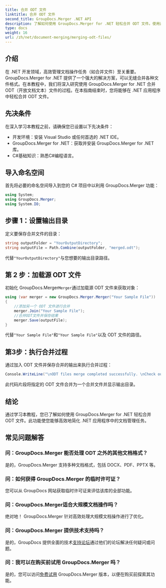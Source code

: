 ```yaml
---
title: 合并 ODT 文件
linktitle: 合并 ODT 文件
second_title: GroupDocs.Merger .NET API
description: 了解如何使用 GroupDocs.Merger for .NET 轻松合并 ODT 文件。使用这个强大的库增强您的文档管理能力。
type: docs
weight: 16
url: /zh/net/document-merging/merging-odt-files/
---
```

## 介绍
在 .NET 开发领域，高效管理文档操作任务（如合并文件）至关重要。GroupDocs.Merger for .NET 提供了一个强大的解决方案，可以无缝合并各种文件格式。在本教程中，我们将深入研究使用 GroupDocs.Merger for .NET 合并 ODT（开放文档文本）文件的过程。在本指南结束时，您将能够在 .NET 应用程序中轻松合并 ODT 文件。
## 先决条件
在深入学习本教程之前，请确保您已设置以下先决条件：
- 开发环境：安装 Visual Studio 或任何首选的 .NET IDE。
- GroupDocs.Merger for .NET：获取并安装 GroupDocs.Merger for .NET 库。
- C#基础知识：熟悉C#编程语言。

## 导入命名空间
首先将必要的命名空间导入到您的 C# 项目中以利用 GroupDocs.Merger 功能：
```csharp
using System; 
using GroupDocs.Merger;
using System.IO;
```
## 步骤 1：设置输出目录
定义要保存合并文件的目录：
```csharp
string outputFolder = "YourOutputDirectory";
string outputFile = Path.Combine(outputFolder, "merged.odt");
```
代替`"YourOutputDirectory"`与您想要的输出目录路径。
## 第 2 步：加载源 ODT 文件
初始化 GroupDocs.Merger`Merger`通过加载源 ODT 文件来获取对象：
```csharp
using (var merger = new GroupDocs.Merger.Merger("Your Sample File"))
{
    //添加另一个 ODT 文件进行合并
    merger.Join("Your Sample File");
    //合并ODT文件并保存结果
    merger.Save(outputFile);
}
```
代替`"Your Sample File"`和`"Your Sample File"`以及 ODT 文件的路径。
## 第3步：执行合并过程
通过加入 ODT 文件并保存合并的输出来执行合并过程：
```csharp
Console.WriteLine("\nODT files merge completed successfully. \nCheck output in {0}", outputFolder);
```
此代码片段将指定的 ODT 文件合并为一个合并文件并显示输出目录。

## 结论
通过学习本教程，您已了解如何使用 GroupDocs.Merger for .NET 轻松合并 ODT 文件。此功能使您能够高效地简化 .NET 应用程序中的文档管理任务。

## 常见问题解答
### 问：GroupDocs.Merger 能否处理 ODT 之外的其他文档格式？
是的，GroupDocs.Merger 支持多种文档格式，包括 DOCX、PDF、PPTX 等。
### 问：如何获得 GroupDocs.Merger 的临时许可证？
您可以从 GroupDocs 网站获取临时许可证来评估该库的全部功能。
### 问：GroupDocs.Merger适合大规模文档操作吗？
绝对地！ GroupDocs.Merger 针对高效处理大规模文档操作进行了优化。
### 问：GroupDocs.Merger 提供技术支持吗？
是的，GroupDocs 提供全面的技术[支持论坛](https://forum.groupdocs.com/c/merger/32)通过他们的论坛解决任何疑问或问题。
### 问：我可以在购买前试用 GroupDocs.Merger 吗？
是的，您可以访问[免费试用](https://releases.groupdocs.com/) GroupDocs.Merger 版本，以便在购买前探索其功能。